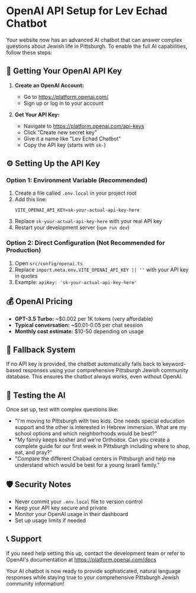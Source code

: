 # OpenAI API Setup for Lev Echad Chatbot

Your website now has an advanced AI chatbot that can answer complex questions about Jewish life in Pittsburgh. To enable the full AI capabilities, follow these steps:

## 🔑 Getting Your OpenAI API Key

1. **Create an OpenAI Account:**
   - Go to https://platform.openai.com/
   - Sign up or log in to your account

2. **Get Your API Key:**
   - Navigate to https://platform.openai.com/api-keys
   - Click "Create new secret key"
   - Give it a name like "Lev Echad Chatbot"
   - Copy the API key (starts with `sk-`)

## ⚙️ Setting Up the API Key

### Option 1: Environment Variable (Recommended)
1. Create a file called `.env.local` in your project root
2. Add this line:
   ```
   VITE_OPENAI_API_KEY=sk-your-actual-api-key-here
   ```
3. Replace `sk-your-actual-api-key-here` with your real API key
4. Restart your development server (`npm run dev`)

### Option 2: Direct Configuration (Not Recommended for Production)
1. Open `src/config/openai.ts`
2. Replace `import.meta.env.VITE_OPENAI_API_KEY || ''` with your API key in quotes
3. Example: `apiKey: 'sk-your-actual-api-key-here'`

## 💰 OpenAI Pricing

- **GPT-3.5 Turbo:** ~$0.002 per 1K tokens (very affordable)
- **Typical conversation:** ~$0.01-0.05 per chat session
- **Monthly cost estimate:** $10-50 depending on usage

## 🔄 Fallback System

If no API key is provided, the chatbot automatically falls back to keyword-based responses using your comprehensive Pittsburgh Jewish community database. This ensures the chatbot always works, even without OpenAI.

## 🧪 Testing the AI

Once set up, test with complex questions like:
- "I'm moving to Pittsburgh with two kids. One needs special education support and the other is interested in Hebrew immersion. What are my school options and which neighborhoods would be best?"
- "My family keeps kosher and we're Orthodox. Can you create a complete guide for our first week in Pittsburgh including where to shop, eat, and pray?"
- "Compare the different Chabad centers in Pittsburgh and help me understand which would be best for a young Israeli family."

## 🛡️ Security Notes

- Never commit your `.env.local` file to version control
- Keep your API key secure and private
- Monitor your OpenAI usage in their dashboard
- Set up usage limits if needed

## 📞 Support

If you need help setting this up, contact the development team or refer to OpenAI's documentation at https://platform.openai.com/docs

Your AI chatbot is now ready to provide sophisticated, natural language responses while staying true to your comprehensive Pittsburgh Jewish community information!
